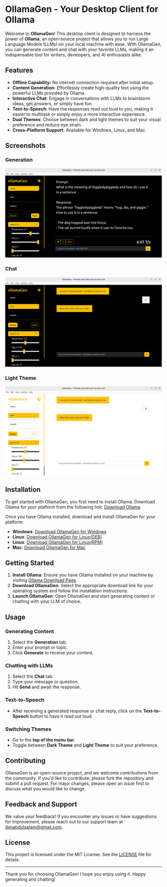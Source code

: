 # OllamaGen - Your Desktop Client for Ollama

Welcome to **OllamaGen**! This desktop client is designed to harness the power of **Ollama**, an open-source project that allows you to run Large Language Models (LLMs) on your local machine with ease. With OllamaGen, you can generate content and chat with your favorite LLMs, making it an indispensable tool for writers, developers, and AI enthusiasts alike.

## Features

- **Offline Capability:** No internet connection required after initial setup.
- **Content Generation**: Effortlessly create high-quality text using the powerful LLMs provided by Ollama.
- **Interactive Chat**: Engage in conversations with LLMs to brainstorm ideas, get answers, or simply have fun.
- **Text-to-Speech**: Have the responses read out loud to you, making it easier to multitask or simply enjoy a more interactive experience.
- **Dual Themes**: Choose between dark and light themes to suit your visual preference and reduce eye strain.
- **Cross-Platform Support**: Available for Windows, Linux, and Mac.

## Screenshots

### Generation
![Generation](img/generation.png)

### Chat
![Chat](img/dark.png)


### Light Theme
![Light Theme](img/light.png)


## Installation

To get started with OllamaGen, you first need to install Ollama. Download Ollama for your platform from the following link: [Download Ollama](https://ollama.com/download).

Once you have Ollama installed, download and install OllamaGen for your platform:

- **Windows**: [Download OllamaGen for Windows](https://github.com/moriire/ollamaGen/releases/download/v0.1.3/ollamaGen-0.1.3.Setup.exe)
- **Linux**: [Download OllamaGen for Linux(DEB)](https://github.com/moriire/ollamaGen/releases/download/v0.1.3/ollamagen_0.1.3_amd64.deb)
- **Linux**: [Download OllamaGen for Linux(RPM)](https://github.com/moriire/ollamaGen/releases/download/v0.1.3/ollamaGen-0.1.3-1.x86_64.rpm)
- **Mac**: [Download OllamaGen for Mac](https://github.com/moriire/ollamaGen/releases/download/v0.1.3/ollamaGen-darwin-arm64-0.1.3.zip)


## Getting Started

1. **Install Ollama**: Ensure you have Ollama installed on your machine by visiting [Ollama Download Page](https://ollama.com/download).
2. **Download OllamaGen**: Select the appropriate download link for your operating system and follow the installation instructions.
3. **Launch OllamaGen**: Open OllamaGen and start generating content or chatting with your LLM of choice.


## Usage

### Generating Content
1. Select the **Generation** tab.
2. Enter your prompt or topic.
3. Click **Generate** to receive your content.


### Chatting with LLMs
1. Select the **Chat** tab.
2. Type your message or question.
3. Hit **Send** and await the response.


### Text-to-Speech
- After receiving a generated response or chat reply, click on the **Text-to-Speech** button to have it read out loud.


### Switching Themes
- Go to the **top of the menu bar**.
- Toggle between **Dark Theme** and **Light Theme** to suit your preference.


## Contributing

OllamaGen is an open-source project, and we welcome contributions from the community. If you'd like to contribute, please fork the repository and submit a pull request. For major changes, please open an issue first to discuss what you would like to change.


## Feedback and Support

We value your feedback! If you encounter any issues or have suggestions for improvement, please reach out to our support team at [ibmabdulsalam@gmail.com](mailto:ibmabdulsalam@gmail.com).


## License

This project is licensed under the MIT License. See the [LICENSE](LICENSE) file for details.

---

Thank you for choosing OllamaGen! I hope you enjoy using it. Happy generating and chatting!